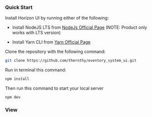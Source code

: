### Quick Start

Install Horizon UI by running either of the following:

- Install NodeJS LTS from [NodeJs Official Page](https://nodejs.org/en/?ref=horizon-documentation)
  (NOTE: Product only works with LTS version)

- Install Yarn CLI from [Yarn Official Page](https://yarnpkg.com/cli/install?ref=horizon-documentation)

Clone the repository with the following command:

```bash
git clone https://github.com/thernthy/eventory_system_ui.git
```

Run in terminal this command:

```bash
npm install
```

Then run this command to start your local server

```bash
npm dev
```

### View
